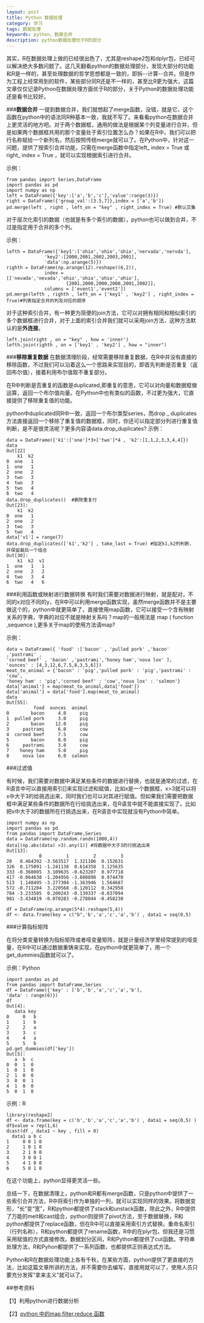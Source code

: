 ```yaml
---
layout: post
title: Python 数据处理
category: 学习
tags: 数据处理
keywords: python，数据合并
description: python数据处理优于R的部分
---
```


其实，R在数据处理上做的已经很出色了，尤其是reshape2包和dplyr包，已经可以解决绝大多数问题了。这几天翻看python的数据处理部分，发现大部分的功能和R是一样的，甚至处理数据的哲学思想都是一致的，即拆--计算--合并。但是作为工程上经常用到的软件，某些部分同R还是不一样的，甚至比R更为强大，这篇文章仅仅记录Python在数据处理方面优于R的部分，关于Python的数据处理功能还是看书比较好。

###**数据合并**
一提到数据合并，我们就想起了merge函数，没错，就是它，这个函数在python中的语法同R种基本一致，我就不写了。来看看python在数据合并上更灵活的地方吧。对于两个数据框，通用的做法是根据某个列变量进行合并，但是如果两个数据框共用的那个变量处于索引位置怎么办？如果在R中，我们可以把行名称赋给一个新列名，然后按照传统merge就可以了。在Python中，针对这一问题，提供了按索引合并功能，只需在merge函数中指定left_ index = True 或right_ index = True ，就可以实现根据索引进行合并。

示例：

    from pandas import Series,DataFrame
    import pandas as pd
    import numpy as np
    left = DataFrame({'key':['a','b','c'],'value':range(3)})
    right = DataFrame({'group_val':[3.5,7]},index = ['a','b'])
    pd.merge(left , right , left_on = "key" , right_index = True) #默认交集

对于层次化索引的数据（也就是有多个索引的数据），python也可以做到合并，不过是指定用于合并的多个列。

示例：
 
    lefth = DataFrame({'key1':['ohio','ohio','ohio','nervada','nervda'],
                  'key2':[2000,2001,2002,2003,2001],
                  'data':np.arange(5)})
    righth = DataFrame(np.arange(12).reshape((6,2)),
                  index = [['nevada','nevada','ohio','ohio','ohio','ohio'],
                          [2001,2000,2000,2000,2001,2002]],
                  columns = ['event1','event2'])
    pd.merge(lefth , righth , left_on = ['key1' , 'key2'] , right_index = True)#列表指定合并的列及对应的顺序
    
对于这种索引合并，有一种更为简便的join方法，它可以对拥有相同和相似索引的多个数据框进行合并，对于上面的索引合并我们就可以采用join方法，这种方法默认的是**外连接**。

    left.join(right , on = "key" , how = 'inner')
    lefth.join(righth , on = ['key1' , 'key2'] , how = "inner")

###**移除重复数据**
在数据清理阶段，经常需要移除重复数据，在R中并没有直接的移除函数，不过我们可以沿着这么一个思路来实现目的，即首先判断是否重复（返回布尔值），接着利用布尔值取不重复部分。

在R中判断是否重复的函数是duplicated,即重复的意思，它可以对向量和数据框做运算，返回一个布尔值向量。在Python中也有类似的函数，不过更为强大，它直接提供了移除重复值的功能。

python中duplicated同R中一致，返回一个布尔类型series，而drop _ duplicates方法直接返回一个移除了重复值的数据框，同时，你还可以指定部分列进行重复值判断，是不是很灵活呢？更多内容请data.drop_duplicates?
示例：

    data = DataFrame({'k1':['one']*3+['two']*4 , 'k2':[1,1,2,3,3,4,4]})
    data
    Out[22]
        k1  k2
    0  one   1
    1  one   1
    2  one   2
    3  two   3
    4  two   3
    5  two   4
    6  two   4
    data.drop_duplicates()  #删除重复行
    Out[23]: 
        k1  k2
    0  one   1
    2  one   2
    3  two   3
    5  two   4
    data['v1'] = range(7)
    data.drop_duplicates(['k1','k2'] , take_last = True) #指定k1,k2列判断，并保留最后一个组合
    Out[30]: 
        k1  k2  v1
    1  one   1   1
    2  one   2   2
    4  two   3   4
    6  two   4   6

###利用函数或映射进行数据转换
有时我们需要对数据进行映射，就是配对，不同的x对应不同的y，在R中可以利用merge函数实现，虽然merge函数并不是主要做这个的，python中就更简单了，直接使用map函数，它可以接受一个含有映射关系的字典，字典的对应不就是映射关系吗？map的一般用法是 map ( function ,sequence ),更多关于map的使用方法请map?

示例：

    data = DataFrame({ 'food' :['bacon' , 'pulled pork' ,'bacon' ,'pastrami' ,
    'corned beef' , 'bacon' ,'pastrami','honey ham','nova lox' ],
    'ounces' : [4,3,12,6,7.5,8,3,5,6]})
    meat_to_animal = {'bacon' : 'pig','pulled pork' : 'pig','pastrami' : 'cow',
    'honey ham' : 'pig','corned beef' : 'cow','nova lox' : 'salmon'}
    data['animal'] = map(meat_to_animal,data['food'])
    data['animal'] = data['food'].map(meat_to_animal)
    data
    Out[55]: 
              food  ounces  animal
    0        bacon     4.0     pig
    1  pulled pork     3.0     pig
    2        bacon    12.0     pig
    3     pastrami     6.0     cow
    4  corned beef     7.5     cow
    5        bacon     8.0     pig
    6     pastrami     3.0     cow
    7    honey ham     5.0     pig
    8     nova lox     6.0  salmon

###过滤值

有时候，我们需要对数据中满足某些条件的数据进行替换，也就是通常的过滤，在R语言中可以直接用索引[]来实现过滤和赋值，比如x是一个数据框，x>3就可以将x中大于3的给挑选出来，同时我们也可以对其进行赋值。但如果我们需要把数据框中满足某些条件的数据所在行给挑选出来，在R语言中就不能直接实现了。比如把x中大于3的数据所在行挑选出来，在R语言中实现就没有Python中简单。


    import numpy as np
    import pandas as pd
    from pandas import DataFrame,Series
    data = DataFrame(np.random.randn(1000,4))
    data[(np.abs(data) >3).any(1)] #将数据中大于3的行挑选出来
    Out[13]: 
                0         1         2         3
    20   0.464392 -3.563517  1.321106  0.152631
    326  0.175091 -1.241138  0.614358  3.125635
    333 -0.368085  3.109635 -0.623207  0.977718
    417 -0.064638 -1.204956 -3.880898  0.974470
    513  1.148495 -3.277304 -1.363946  1.564687
    572 -0.711204  3.220568 -0.120112  0.342958
    784 -3.233505  0.200243 -0.139337 -0.037094
    981 -3.434819 -0.070283 -0.278044 -0.458230
    
    df = DataFrame(np.arange(5*4).reshape(5,4))
    df <- data.frame(key = c("b",'b','a','c','a','b') , data1 = seq(0,5)

###计算指标矩阵

在将分类变量转换为指标矩阵或者哑变量矩阵，就是计量经济学里经常提到的哑变量，在R中可以通过数据重铸来实现，在python中就更简单了，用一个get_dummies函数就可以了。

示例：Python

    import pandas as pd
    from pandas import DataFrame,Series
    df = DataFrame({'key' : ['b','b','a','c','a','b'],
    'data' : range(6)})
    df
    Out[4]: 
       data key
    0     0   b
    1     1   b
    2     2   a
    3     3   c
    4     4   a
    5     5   b
    pd.get_dummies(df['key'])
    Out[5]: 
       a  b  c
    0  0  1  0
    1  0  1  0
    2  1  0  0
    3  0  0  1
    4  1  0  0
    5  0  1  0

示例：R

    library(reshape2)
    df <- data.frame(key = c('b','b','a','c','a','b') , data1 = seq(0,5) )
    df$value = rep(1,6)
    dcast(df , data1 ~ key , fill = 0)
      data1 a b c
    1     0 0 1 0
    2     1 0 1 0
    3     2 1 0 0
    4     3 0 0 1
    5     4 1 0 0
    6     5 0 1 0

在这个功能上，python显得更灵活一些。

总结一下，在数据清理上，python和R都有merge函数，只是python中提供了一些索引合并方法，R中将索引作为单独的一列，就可以实现同样的效果。将数据变形，“长”变“宽”，R和python都提供了stack和unstack函数，除此之外，R中提供了万能的melt和cast组合，python则提供了pivot方法，至于数据替换，R和python都提供了replace函数，但在R中可以直接采用索引方式替换。重命名索引（行列名称），R和python都提供了rename函数，R中的在plyr包，但我还是习惯采用赋值的方式直接修改。数据划分区间，R和Python都提供了cut函数。字符串处理方法，R和Pyhon都提供了一系列函数，也都提供正则表达式方法。

Python和R在数据处理功能上各有千秋，在某些方面，python提供了更直接的方法，比如这篇文章所讲的方法，并不需要你去编写，直接用就可以了，使用人员只要充分发挥“拿来主义"就可以了。


##参考资料

【1】利用python进行数据分析

【2】[python 中的map,filter,reduce 函数](http://blog.sina.com.cn/s/blog_45ac0d0a010191rb.html)